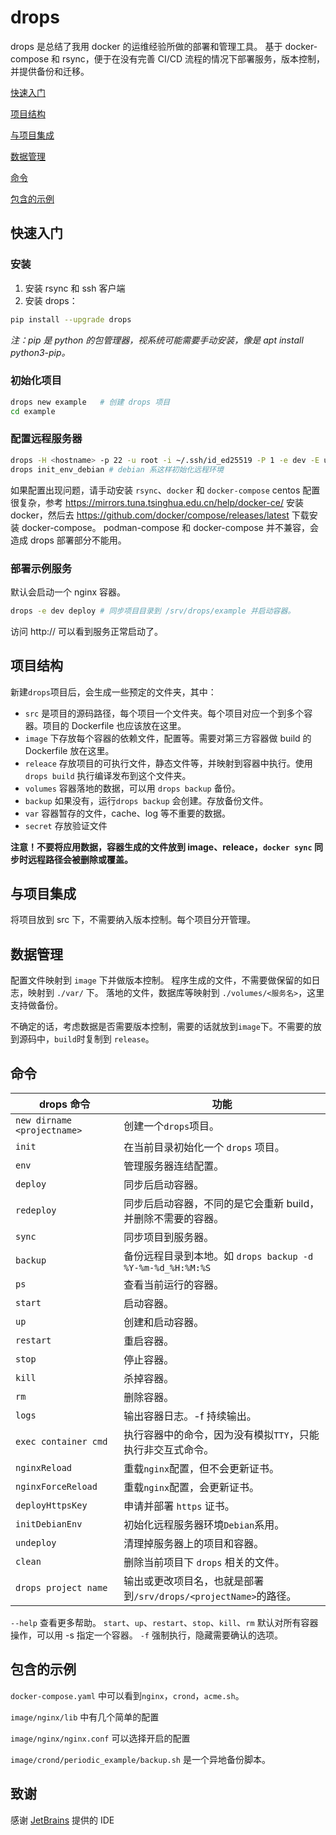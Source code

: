 # drops

drops 是总结了我用 docker 的运维经验所做的部署和管理工具。
基于 docker-compose 和 rsync，便于在没有完善 CI/CD 流程的情况下部署服务，版本控制，并提供备份和迁移。

[快速入门](#快速入门)

[项目结构](#项目结构)

[与项目集成](#与项目集成)

[数据管理](#数据管理)

[命令](#命令)

[包含的示例](#包含的示例)

## 快速入门

### 安装

1. 安装 rsync 和 ssh 客户端
2. 安装 drops：

```sh
pip install --upgrade drops
```

_注：pip 是 python 的包管理器，视系统可能需要手动安装，像是 apt install python3-pip。_

### 初始化项目

```sh
drops new example	# 创建 drops 项目
cd example
```

### 配置远程服务器

```sh
drops -H <hostname> -p 22 -u root -i ~/.ssh/id_ed25519 -P 1 -e dev -E utf-8 -d /srv/drops -c drops.yaml env add# 配置一个测试服务器。
drops init_env_debian # debian 系这样初始化远程环境
```

如果配置出现问题，请手动安装 `rsync`、`docker` 和 `docker-compose`
centos 配置很复杂，参考 <https://mirrors.tuna.tsinghua.edu.cn/help/docker-ce/> 安装 docker，然后去 <https://github.com/docker/compose/releases/latest> 下载安装 docker-compose。
podman-compose 和 docker-compose 并不兼容，会造成 drops 部署部分不能用。

### 部署示例服务

默认会启动一个 nginx 容器。

```sh
drops -e dev deploy # 同步项目目录到 /srv/drops/example 并启动容器。
```

访问 http://<ip> 可以看到服务正常启动了。

## 项目结构

新建`drops`项目后，会生成一些预定的文件夹，其中：

- `src` 是项目的源码路径，每个项目一个文件夹。每个项目对应一个到多个容器。项目的 Dockerfile 也应该放在这里。
- `image` 下存放每个容器的依赖文件，配置等。需要对第三方容器做 build 的 Dockerfile 放在这里。
- `releace` 存放项目的可执行文件，静态文件等，并映射到容器中执行。使用 `drops build` 执行编译发布到这个文件夹。
- `volumes` 容器落地的数据，可以用 `drops backup` 备份。
- `backup` 如果没有，运行`drops backup` 会创建。存放备份文件。
- `var` 容器暂存的文件，cache、log 等不重要的数据。
- `secret` 存放验证文件

**注意！不要将应用数据，容器生成的文件放到 image、releace，`docker sync` 同步时远程路径会被删除或覆盖。**

## 与项目集成

将项目放到 src 下，不需要纳入版本控制。每个项目分开管理。

## 数据管理

配置文件映射到 `image` 下并做版本控制。
程序生成的文件，不需要做保留的如日志，映射到 `./var/` 下。
落地的文件，数据库等映射到 `./volumes/<服务名>`，这里支持做备份。

不确定的话，考虑数据是否需要版本控制，需要的话就放到`image`下。不需要的放到源码中，`build`时复制到 `release`。

## 命令

| drops 命令                  | 功能                                                             |
| --------------------------- | ---------------------------------------------------------------- |
| `new dirname <projectname>` | 创建一个`drops`项目。                                            |
| `init`                      | 在当前目录初始化一个 `drops` 项目。                              |
| `env`                       | 管理服务器连结配置。                                             |
| `deploy`                    | 同步后启动容器。                                                 |
| `redeploy`                  | 同步后启动容器，不同的是它会重新 build，并删除不需要的容器。     |
| `sync`                      | 同步项目到服务器。                                               |
| `backup`                    | 备份远程目录到本地。如 `drops backup -d %Y-%m-%d_%H:%M:%S`       |
| `ps`                        | 查看当前运行的容器。                                             |
| `start`                     | 启动容器。                                                       |
| `up`                        | 创建和启动容器。                                                 |
| `restart`                   | 重启容器。                                                       |
| `stop`                      | 停止容器。                                                       |
| `kill`                      | 杀掉容器。                                                       |
| `rm`                        | 删除容器。                                                       |
| `logs`                      | 输出容器日志。-f 持续输出。                                      |
| `exec container cmd`        | 执行容器中的命令，因为没有模拟`TTY`，只能执行非交互式命令。      |
| `nginxReload`               | 重载`nginx`配置，但不会更新证书。                                |
| `nginxForceReload`          | 重载`nginx`配置，会更新证书。                                    |
| `deployHttpsKey`            | 申请并部署 `https` 证书。                                        |
| `initDebianEnv`             | 初始化远程服务器环境`Debian`系用。                               |
| `undeploy`                  | 清理掉服务器上的项目和容器。                                     |
| `clean`                     | 删除当前项目下 `drops` 相关的文件。                              |
| `drops project name`        | 输出或更改项目名，也就是部署到`/srv/drops/<projectName>`的路径。 |

`--help` 查看更多帮助。
`start`、`up`、`restart`、`stop`、`kill`、`rm` 默认对所有容器操作，可以用 -s 指定一个容器。
`-f` 强制执行，隐藏需要确认的选项。

## 包含的示例

`docker-compose.yaml` 中可以看到`nginx`，`crond`，`acme.sh`。

`image/nginx/lib` 中有几个简单的配置

`image/nginx/nginx.conf` 可以选择开启的配置

`image/crond/periodic_example/backup.sh` 是一个异地备份脚本。

## 致谢

感谢 [JetBrains](https://jb.gg/OpenSourceSupport) 提供的 IDE
